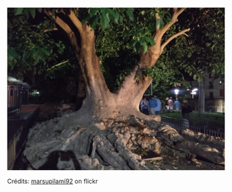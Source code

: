![Louane](/images/2022-11-24.jpg)

Crédits: [marsupilami92](https://www.flickr.com/people/marsupilami92/) on flickr